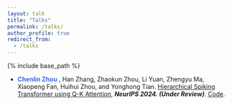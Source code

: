 ```yaml
---
layout: talk
title: "Talks"
permalink: /talks/
author_profile: true
redirect_from:
  - /talks
---
```

{% include base_path %}
- <span style="color: #4169E1"> **Chenlin Zhou** </span>, Han Zhang, Zhaokun Zhou, Li Yuan, Zhengyu Ma, Xiaopeng Fan, Huihui Zhou, and Yonghong Tian. [Hierarchical Spiking Transformer using Q-K Attention](https://arxiv.org/pdf/2403.16552), ***NeurIPS 2024. (Under Review)***. [Code](https://github.com/zhouchenlin2096/QKFormer). 
